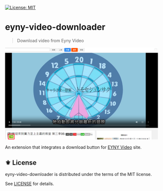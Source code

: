 [![License: MIT](https://img.shields.io/badge/License-MIT-green.svg)](https://opensource.org/licenses/MIT)

# eyny-video-downloader
> Download video from Eyny Video

<p align="center">
<img src="./etc/screen.png" />
</p>

An extension that integrates a download button for [EYNY Video][] site.

## ⚜️ License

eyny-video-downloader is distributed under the terms of the MIT license.

See [LICENSE](./LICENSE) for details.


<!-- Links -->

[EYNY Video]: https://video.eyny.com/video
